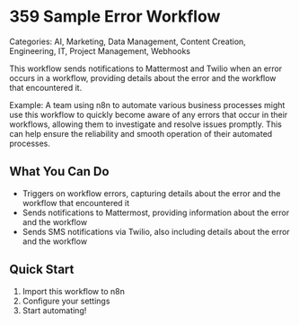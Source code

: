 # 359 Sample Error Workflow

Categories: AI, Marketing, Data Management, Content Creation, Engineering, IT, Project Management, Webhooks

This workflow sends notifications to Mattermost and Twilio when an error occurs in a workflow, providing details about the error and the workflow that encountered it.

Example: A team using n8n to automate various business processes might use this workflow to quickly become aware of any errors that occur in their workflows, allowing them to investigate and resolve issues promptly. This can help ensure the reliability and smooth operation of their automated processes.

## What You Can Do
- Triggers on workflow errors, capturing details about the error and the workflow that encountered it
- Sends notifications to Mattermost, providing information about the error and the workflow
- Sends SMS notifications via Twilio, also including details about the error and the workflow

## Quick Start
1. Import this workflow to n8n
2. Configure your settings
3. Start automating!


